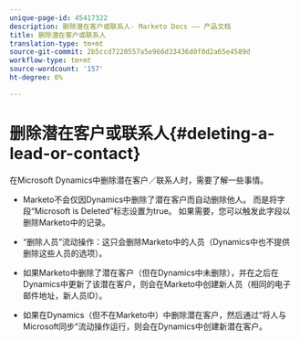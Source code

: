 ```yaml
---
unique-page-id: 45417322
description: 删除潜在客户或联系人- Marketo Docs —— 产品文档
title: 删除潜在客户或联系人
translation-type: tm+mt
source-git-commit: 2b5ccd7220557a5e966d33436d0f0d2a65e4589d
workflow-type: tm+mt
source-wordcount: '157'
ht-degree: 0%

---
```



# 删除潜在客户或联系人{#deleting-a-lead-or-contact}

在Microsoft Dynamics中删除潜在客户／联系人时，需要了解一些事情。

* Marketo不会仅因Dynamics中删除了潜在客户而自动删除他人。 而是将字段“Microsoft is Deleted”标志设置为true。 如果需要，您可以触发此字段以删除Marketo中的记录。

* “删除人员”流动操作：这只会删除Marketo中的人员（Dynamics中也不提供删除这些人员的选项）。

* 如果Marketo中删除了潜在客户（但在Dynamics中未删除），并在之后在Dynamics中更新了该潜在客户，则会在Marketo中创建新人员（相同的电子邮件地址，新人员ID）。

* 如果在Dynamics（但不在Marketo中）中删除潜在客户，然后通过“将人与Microsoft同步”流动操作运行，则会在Dynamics中创建新潜在客户。
